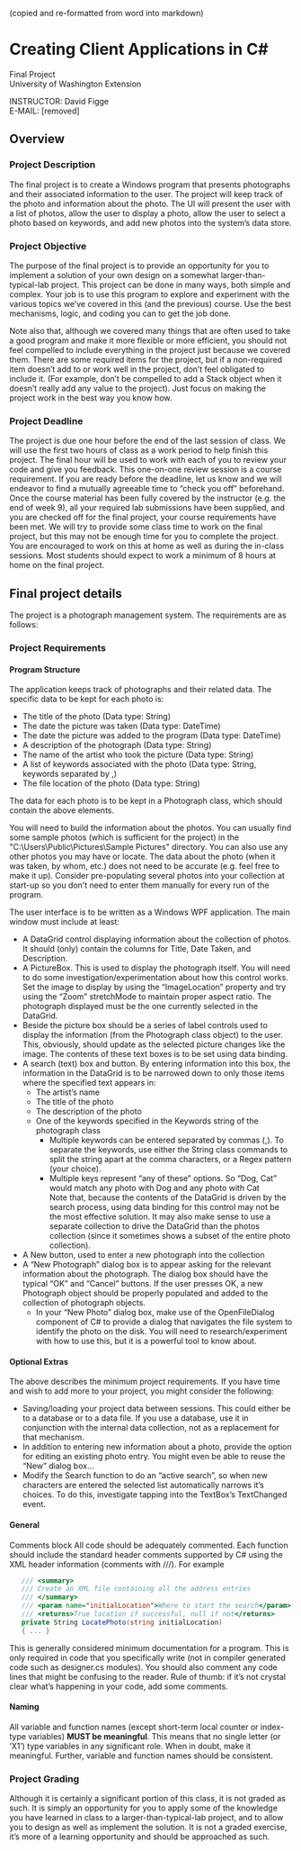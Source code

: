 (copied and re-formatted from word into markdown)

# Creating Client Applications in C#
Final Project  
University of Washington Extension

INSTRUCTOR: David Figge  
E-MAIL: [removed]

## Overview
### Project Description
The final project is to create a Windows program that presents photographs and their associated information to the user. The project will keep track of the photo and information about the photo. The UI will present the user with a list of photos, allow the user to display a photo, allow the user to select a photo based on keywords, and add new photos into the system’s data store.

### Project Objective
The purpose of the final project is to provide an opportunity for you to implement a solution of your own design on a somewhat larger-than-typical-lab project. This project can be done in many ways, both simple and complex. Your job is to use this program to explore and experiment with the various topics we’ve covered in this (and the previous) course. Use the best mechanisms, logic, and coding you can to get the job done.

Note also that, although we covered many things that are often used to take a good program and make it more flexible or more efficient, you should not feel compelled to include everything in the project just because we covered them. There are some required items for the project, but if a non-required item doesn’t add to or work well in the project, don’t feel obligated to include it. (For example, don’t be compelled to add a Stack object when it doesn’t really add any value to the project). Just focus on making the project work in the best way you know how.

### Project Deadline
The project is due one hour before the end of the last session of class. We will use the first two hours of class as a work period to help finish this project. The final hour will be used to work with each of you to review your code and give you feedback. This one-on-one review session is a course requirement. If you are ready before the deadline, let us know and we will endeavor to find a mutually agreeable time to “check you off” beforehand. Once the course material has been fully covered by the instructor (e.g. the end of week 9), all your required lab submissions have been supplied, and you are checked off for the final project, your course requirements have been met.
We will try to provide some class time to work on the final project, but this may not be enough time for you to complete the project. You are encouraged to work on this at home as well as during the in-class sessions. Most students should expect to work a minimum of 8 hours at home on the final project. 

## Final project details
The project is a photograph management system. The requirements are as follows:

### Project Requirements
#### Program Structure
The application keeps track of photographs and their related data. The specific data to be kept for each photo is:
* The title of the photo (Data type: String)
* The date the picture was taken (Data type: DateTime)
* The date the picture was added to the program (Data type: DateTime)
* A description of the photograph (Data type: String)
* The name of the artist who took the picture (Data type: String)
* A list of keywords associated with the photo (Data type: String, keywords separated by ,)
* The file location of the photo (Data type: String)

The data for each photo is to be kept in a Photograph class, which should contain the above elements.

You will need to build the information about the photos. You can usually find some sample photos (which is sufficient for the project) in the "C:\Users\Public\Pictures\Sample Pictures" directory. You can also use any other photos you may have or locate. The data about the photo (when it was taken, by whom, etc.) does not need to be accurate (e.g. feel free to make it up). Consider pre-populating several photos into your collection at start-up so you don’t need to enter them manually for every run of the program.

The user interface is to be written as a Windows WPF application. The main window must include at least:
* A DataGrid control displaying information about the collection of photos. It should (only) contain the columns for Title, Date Taken, and Description.
* A PictureBox. This is used to display the photograph itself. You will need to do some investigation/experimentation about how this control works. Set the image to display by using the “ImageLocation” property and try using the “Zoom” stretchMode to maintain proper aspect ratio. The photograph displayed must be the one currently selected in the DataGrid.
* Beside the picture box should be a series of label controls used to display the information (from the Photograph class object) to the user. This, obviously, should update as the selected picture changes like the image. The contents of these text boxes is to be set using data binding.
* A search (text) box and button. By entering information into this box, the information in the DataGrid is to be narrowed down to only those items where the specified text appears in:
	* The artist’s name
	* The title of the photo
	* The description of the photo
	* One of the keywords specified in the Keywords string of the photograph class
		* Multiple keywords can be entered separated by commas (,). To separate the keywords, use either the String class commands to split the string apart at the comma characters, or a Regex pattern (your choice).
		* Multiple keys represent “any of these” options. So “Dog, Cat” would match any photo with Dog and any photo with Cat  
Note that, because the contents of the DataGrid is driven by the search process, using data binding for this control may not be the most effective solution. It may also make sense to use a separate collection to drive the DataGrid than the photos collection (since it sometimes shows a subset of the entire photo collection).
* A New button, used to enter a new photograph into the collection
* A “New Photograph” dialog box is to appear asking for the relevant information about the photograph. The dialog box should have the typical “OK” and “Cancel” buttons. If the user presses OK, a new Photograph object should be properly populated and added to the collection of photograph objects. 
	* In your “New Photo” dialog box, make use of the OpenFileDialog component of C# to provide a dialog that navigates the file system to identify the photo on the disk. You will need to research/experiment with how to use this, but it is a powerful tool to know about.

#### Optional Extras
The above describes the minimum project requirements. If you have time and wish to add more to your project, you might consider the following:
* Saving/loading your project data between sessions. This could either be to a database or to a data file. If you use a database, use it in conjunction with the internal data collection, not as a replacement for that mechanism.
* In addition to entering new information about a photo, provide the option for editing an existing photo entry. You might even be able to reuse the “New” dialog box…
* Modify the Search function to do an “active search”, so when new characters are entered the selected list automatically narrows it’s choices. To do this, investigate tapping into the TextBox’s TextChanged event.
 
#### General
Comments block
All code should be adequately commented. Each function should include the standard header comments supported by C# using the XML header information (comments with ///). For example
```C#
   /// <summary>
   /// Create an XML file containing all the address entries
   /// </summary>
   /// <param name="initialLocation">Where to start the search</param>
   /// <returns>True location if successful, null if not</returns>
   private String LocatePhoto(string initialLocation)
   { ... }
```
This is generally considered minimum documentation for a program. This is only required in code that you specifically write (not in compiler generated code such as designer.cs modules). You should also comment any code lines that might be confusing to the reader. Rule of thumb: if it’s not crystal clear what’s happening in your code, add some comments.
#### Naming
All variable and function names (except short-term local counter or index-type variables) **MUST be meaningful**.  This means that no single letter (or ‘X1’) type variables in any significant role. When in doubt, make it meaningful. Further, variable and function names should be consistent.

### Project Grading
Although it is certainly a significant portion of this class, it is not graded as such. It is simply an opportunity for you to apply some of the knowledge you have learned in class to a larger-than-typical-lab project, and to allow you to design as well as implement the solution. It is not a graded exercise, it’s more of a learning opportunity and should be approached as such.
